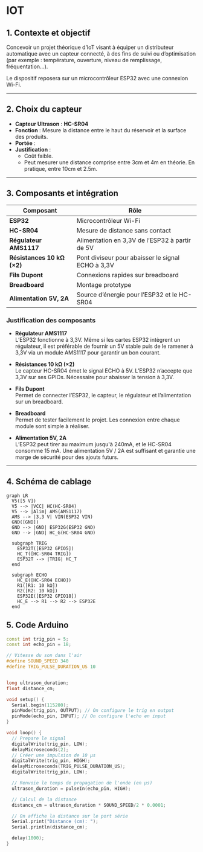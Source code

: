 # IOT

## 1. Contexte et objectif

Concevoir un projet théorique d’IoT visant à équiper un distributeur
automatique avec un capteur connecté, à des fins de suivi ou d’optimisation (par
exemple : température, ouverture, niveau de remplissage, fréquentation...).

Le dispositif reposera sur un microcontrôleur ESP32 avec une connexion Wi-Fi.

---

## 2. Choix du capteur

-   **Capteur Ultrason** : **HC-SR04**
-   **Fonction** : Mesure la distance entre le haut du réservoir et la surface des produits.
-   **Portée** :
-   **Justification** :
    -   Coût faible.
    -   Peut mesurer une distance comprise entre 3cm et 4m en théorie. En pratique, entre 10cm et 2.5m.

---

## 3. Composants et intégration

| Composant                  | Rôle                                              |
| -------------------------- | ------------------------------------------------- |
| **ESP32**                  | Microcontrôleur Wi-Fi                             |
| **HC-SR04**                | Mesure de distance sans contact                   |
| **Régulateur AMS1117**     | Alimentation en 3,3V de l’ESP32 à partir de 5V    |
| **Résistances 10 kΩ (×2)** | Pont diviseur pour abaisser le signal ECHO à 3,3V |
| **Fils Dupont**            | Connexions rapides sur breadboard                 |
| **Breadboard**             | Montage prototype                                 |
| **Alimentation 5V, 2A**    | Source d’énergie pour l’ESP32 et le HC-SR04       |

### Justification des composants

-   **Régulateur AMS1117**  
    L’ESP32 fonctionne à 3,3V. Même si les cartes ESP32 intègrent un régulateur, il est préférable de fournir un 5V stable puis de le ramener à 3,3V via un module AMS1117 pour garantir un bon courant.

-   **Résistances 10 kΩ (×2)**  
    Le capteur HC-SR04 émet le signal ECHO à 5V. L’ESP32 n’accepte que 3,3V sur ses GPIOs. Nécessaire pour abaisser la tension à 3,3V.

-   **Fils Dupont**  
    Permet de connecter l’ESP32, le capteur, le régulateur et l’alimentation sur un breadboard.

-   **Breadboard**  
    Permet de tester facilement le projet. Les connexion entre chaque module sont simple à réaliser.

-   **Alimentation 5V, 2A**  
    L’ESP32 peut tirer au maximum jusqu'à 240mA, et le HC-SR04 consomme 15 mA. Une alimentation 5V / 2A est suffisant et garantie une marge de sécurité pour des ajouts futurs.

---

## 4. Schéma de cablage

```mermaid
graph LR
  V5([5 V])
  V5 --> |VCC| HC(HC-SR04)
  V5 --> |Alim| AMS(AMS1117)
  AMS --> |3,3 V| VIN(ESP32 VIN)
  GND([GND])
  GND --> |GND| ESP32G(ESP32 GND)
  GND --> |GND| HC_G(HC-SR04 GND)

  subgraph TRIG
    ESP32T([ESP32 GPIO5])
    HC_T([HC-SR04 TRIG])
    ESP32T --> |TRIG| HC_T
  end

  subgraph ECHO
    HC_E([HC-SR04 ECHO])
    R1([R1: 10 kΩ])
    R2([R2: 10 kΩ])
    ESP32E([ESP32 GPIO18])
    HC_E --> R1 --> R2 --> ESP32E
  end
```

## 5. Code Arduino

```cpp
const int trig_pin = 5;
const int echo_pin = 18;

// Vitesse du son dans l'air
#define SOUND_SPEED 340
#define TRIG_PULSE_DURATION_US 10


long ultrason_duration;
float distance_cm;

void setup() {
  Serial.begin(115200);
  pinMode(trig_pin, OUTPUT); // On configure le trig en output
  pinMode(echo_pin, INPUT); // On configure l'echo en input
}

void loop() {
  // Prepare le signal
  digitalWrite(trig_pin, LOW);
  delayMicroseconds(2);
  // Créer une impulsion de 10 µs
  digitalWrite(trig_pin, HIGH);
  delayMicroseconds(TRIG_PULSE_DURATION_US);
  digitalWrite(trig_pin, LOW);

  // Renvoie le temps de propagation de l'onde (en µs)
  ultrason_duration = pulseIn(echo_pin, HIGH);

  // Calcul de la distance
  distance_cm = ultrason_duration * SOUND_SPEED/2 * 0.0001;

  // On affiche la distance sur le port série
  Serial.print("Distance (cm): ");
  Serial.println(distance_cm);

  delay(1000);
}
```
